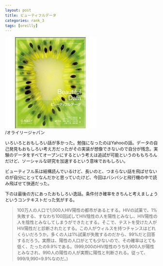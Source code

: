 ```yaml
---
layout: post
title: ビューティフルデータ
categories: rank_3
tags: [oreilly]
---
```



<div class="book"><div class="book_image"><a href="http://www.amazon.co.jp/dp/4873114896/"><img src="/images/beautiful_data.jpg"></a></div><div class="book_info">/オライリージャパン</div><div class="clear"></div></div>

いろいろとおもしろい話が多かった。勉強になったのはYahooの話。データの自己発見もおもしろい考え方だったがその実装が想像できないので自分が残念。実験のデータをすべてオープンにするという考えは追試が可能というのももちろんだけど、ソーシャルな研究を加速するという意味でおもしろい。 

ビューティフル系は結構読んでいるけど、長いのと、つまらない話を飛ばせないのが自分にとってなんだかと思っていたけど、今回はバシバシと飛行機の中で読み飛ばせて快適だった。 

下のは最後の方にあったおもしろい逸話。条件付き確率をきちんと考えましょうというコンテキストだった気がする。 

> 100万人の人口で1,000人HIV陽性の都市があるとする。HIVの試薬で、1%失敗する、すなわち100回試してHIV陰性の人を陽性とみなし、HIV陽性の人を陰性とみなしてしまうができたとする。そこで、テストを受けた人がHIV陽性だと診断されたとする。この人がウィルスを持つチャンスはどれくらいだろうか。多くの人は1%試薬が失敗するのだから、99%だと回答するだろう。実際は、陽性の人口がとても少ないので、その確率はとても低く、たったの9.9%である。(999,000のHIV陰性のうち9,900人が陽性とみなされ、990人の陽性の人が実際に陽性と判断される。従って、999/9,990=9.9%なのだ。)

